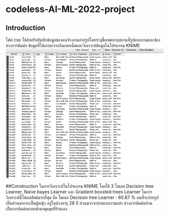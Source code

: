#  codeless-AI-ML-2022-project
## Introduction
ไฟล์ csv ใช้สำหรับบันทึกข้อมูลของคนจ้างงานถ่ายรูปโดยระบุชื่อเพศอายุสถานที่รูปแบบงานและช่องทางการติดต่อ ข้อมูลที่ได้เอามาจากอินเตอเน็ตและวิเคราะห์ข้อมูลในโปรแกรม KNIME 
![Data](img/รูปภาพ1.png)

##Construction
ในการวิเคราะห์ในโปรแกรม KNIME โดยใช้ 3 โมเดล Decision tree Learner, Naive bayes Learner และ Gradient boosted trees Learner ในการวิเคราะห์นี้ได้ผลลัพธ์มากที่สุด คือ โมเดล Decision tree Learner : 60.87 % 
คนที่จะถ่ายรูปเป็นส่วนมากจะเป็นผู้หญิง อยู่ในช่วงอายุ 28 ปี ส่วนมากจะถ่ายแบบงานแต่ง ช่วงการติดต่อส่วนเป็นการติดต่อแบบเข้ามาพุดคุยที่ร้านเอง


